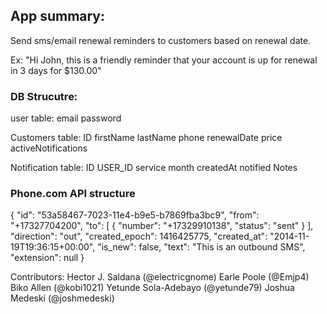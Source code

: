 ## App summary:

Send sms/email renewal reminders to customers based on renewal date.

Ex: "Hi John, this is a friendly reminder that your account is up for renewal in 3 days for $130.00" 


### DB Strucutre:

user table:
email
password

Customers table:
ID
firstName
lastName
phone
renewalDate
price
activeNotifications


Notification table:
ID
USER_ID
service
month
createdAt
notified
Notes

### Phone.com API structure

{
    "id": "53a58467-7023-11e4-b9e5-b7869fba3bc9",
    "from": "+17327704200",
    "to": [
        {
            "number": "+17329910138",
            "status": "sent"
        }
    ],
    "direction": "out",
    "created_epoch": 1416425775,
    "created_at": "2014-11-19T19:36:15+00:00",
    "is_new": false,
    "text": "This is an outbound SMS",
    "extension": null
}



Contributors: 
Hector J. Saldana (@electricgnome)
Earle Poole (@Emjp4)
Biko Allen (@kobi1021)
Yetunde Sola-Adebayo (@yetunde79)
Joshua Medeski (@joshmedeski)